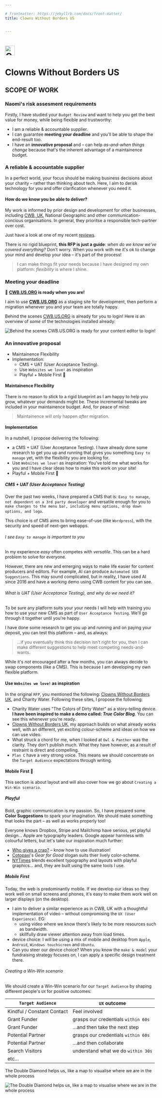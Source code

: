 ```yaml
---

# frontmatter: https://jekyllrb.com/docs/front-matter/
title: Clowns Without Borders US


---
```


# <!-- animation: Courage, Care, logo --><img width="32" height="32" src="https://www.cwb.us.org/cwb.svg" alt="Clowns Without Borders" />

# Clowns Without Borders US

## SCOPE OF WORK

### Naomi's risk assesment requirements

Firstly, I have studied your `Budget Review` and want to help you get the best value for money, while being flexible and trustworthy:

- I am a reliable & accountable supplier.
- I can guarantee **meeting your deadline** and you'll be able to shape the end-result too.
- I have an **innovative proposal** and – can help _as-and-when things change_ because that's the inherent advantage of a maintainence budget.

### A reliable & accountable supplier

In a perfect world, your focus should be making business decisions about your charity – rather than thinking about tech. Here, I aim to derisk technology for you and offer clarification whenever you need it.

#### How do we know you be able to deliver?

My work is informed by prior design and development for other businesses, including [CWB, UK](https://cwb.org.uk/), National Geographic and other communication-concious  organisations. In general, they prioritse a responsible tech-partner over cost.

Just have a look at one of my recent [reviews](https://www.trustpilot.com/users/637cf2765bc60600112957fc).

There is no rigid blueprint, **this RFP is just a guide**: _when do we know we've covered everything?_ Don't worry. When you work with me it's ok to change your mind and develop your idea – it's part of the process!

> I can make things fit your needs because I have designed my own platform: _flexibility_ is where I shine.

### Meeting your deadline

🚀 **[CWB.US.ORG](https://www.cwb.us.org/) is ready when you are!**

I aim to use **[CWB.US.ORG](https://www.cwb.us.org/)** as a staging site for development, then perform a migration whenever you and your team are totally happy.

Behind the scenes [CWB.US.ORG](https://www.cwb.us.org/) is already for you to login! Here is an overview of _some_ of the technologies installed already:

![Behind the scenes CWB.US.ORG is ready for your content editor to login!](https://www.cwb.us.org/images/cwb.us.org.webp "Behind the scenes CWB.US.ORG is already for you to login!")

### An innovative proposal

- Maintainence Flexibility
- Implementation:
    - CMS + UAT (User Acceptance Testing).
    - Use `Websites we love!` as inspiration
    - Playful + Mobile First 🥇

#### Maintainence Flexibility

There is no reason to stick to a rigid blueprint as I am happy to help you grow, whatever your demands might be. These incremental tweaks are included in your maintainence budget. And, for peace of mind:

> Maintainence will only happen _after_ migration.

#### Implementation

In a nutshell, I propose delivering the following:

- a CMS + UAT (User Acceptance Testing). I have already done some research to get you up and running that gives you something `Easy to manage` yet, with the flexibility you are looking for.
- Use `Websites we love!` as inspiration: You've told me what works for you and I have clear ideas how to make this work on your site!
- Playful + Mobile First 🥇

##### CMS + UAT (User Acceptance Testing)

Over the past two weeks, I have prepared a CMS that is: `Easy to manage`, `not dependent on a 3rd party developer` and versatile enough for you to `make changes to the menu bar, including menu options, drop down options, and logo`.

This choice is of CMS aims to bring ease-of-use (like `Wordpress`), with the security and speed of next-gen webapps<!-- (if you're technically minded you can think of these as `transitional apps` running on the `JAMstack`) -->.

###### I see `Easy to manage` is important to you

In my experience _easy_ often competes with _versatile_. This can be a hard problem to solve for everyone.

However, there are new and emerging ways to make life easier for content producers and editors. For example, AI can produce `Automated SEO Suggestions`. This may sound complicated, but in reality, I have used AI since 2016 and have a working demo using CWB content for you can see.


###### What is UAT (User Acceptance Testing), and why do we need it?

To be sure any platform suits your your needs I will help with training you how to use your new CMS as part of `User Acceptance Testing`. We'll go through it together until you're happy<!--the solution is viable-->.

I have done some research to get you up and running and on paying your deposit, you can test this platform – and, as always:

> &hellip;if you eventually think this decision isn't right for you, then I can make different suggestions to help meet competing needs-and-wants.

While it's _not_ encouraged after a few months, you can always decide to swap components (like a CMS). This is because I am developing my own flexible platform.

#### Use `Websites we love!` as inspiration

In the original `RFP`, you mentioned the following: [Clowns Without Borders UK](https://cwb.org.uk/), and Charity Water. Following these sites, I propose the following:

- Charity Water uses "The Colors of Dirty Water" as a story-telling device. **I have been inspired to make a demo called: _True Color Blog_**. You can see this whenever you're ready.
- [Clowns Without Borders UK](https://cwb.org.uk/), my approach builds on what already works well, with an different, yet exciting colour-scheme and ideas on how we can use video.
- What struck a chord for me, when I looked at `Owl & Panther` was the clarity. They don't publish much. What they have however, as a result of restraint is direct and compelling.
- `Plan C` have a very strong voice. This means we should concentrate on the `Target Audience` expectations through writing.

#### Mobile First 🥇

This section is about layout and will also cover how we go about `Creating a Win-Win scenario`.

##### Playful

Bold, graphic communication is my passion. So, I have prepared some **Color Suggestions** <!-- [Color Suggestions](https://www.cwb.us.org/color) --> to spark your imagination. We should make something that looks the part – as well as works properly too!

Everyone knows Dropbox, Stripe and Mailchimp have serious, yet playful design&hellip; Apple are typography leaders. Google appear harmless with colourful letters, but let's take our inspiration much further:

- [Who gives a crap?](https://uk.whogivesacrap.org/) – know how to use illustration!
- [Cotopaxi](https://www.cotopaxi.com/collections/all-packs)'s _Gear for Good_ slogan suits thier lively color-scheme.
- [NYTimes](https://www.wappalyzer.com/technologies/ui-frameworks/sveltekit/) blends excellent typography and layouts with playful graphics&hellip; and, they are built using the same tools I use.

##### Mobile First

Today, the web is predominantly mobile. If we develop our ideas so they work well on small screens and phones, it's easy to make them work well on larger displays (on the desktop).

- I aim to deliver a similar experience as in CWB, UK with a thoughtful implementation of video – without compromising the `UX (User Experience)`. EG:
    - using video where we know there's likely to be more resources such as bandwidth.
    - skillfully draw viewer attention away from load times. <!-- [humaan](https://www.humaan.com/) -->
- device choice: I will be using a mix of mobile and desktop from `Apple`, `Android`, `Windows touchscreen` and `Ubuntu`.
- Can you steer our device choice? When you know the `make & model` your fundraising strategy focuses on, I can apply a specific design treatment there.

###### Creating a Win-Win scenario

We should create a Win-Win scenario for our `Target Audience` by shaping different people's `UX` for positive outcomes:

| `Target Audience` | `UX` outcome |
| ------------------------- | --------------------- |
| Kindful / Constant Contact | Feel involved |
| Grant Funder | grasps our credentials `within 60s` |
| Grant Funder | &hellip;and then take the next step |
| Potential Partner | grasps our credentials `within 60s` |
| Potential Partner | &hellip;and then collaborate |
| Search Visitors | understand what we do `within 30s` |
| etc&hellip; | &nbsp; |

The Double Diamond helps us, like a map to visualise where we are in the whole process

![The Double Diamond helps us, like a map to visualise where we are in the whole process](https://www.cwb.us.org/color/double-diamond.webp "The Double Diamond helps us, like a map to visualise where we are in the whole process")
